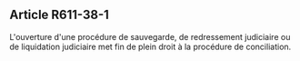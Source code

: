 Article R611-38-1
----
L'ouverture d'une procédure de sauvegarde, de redressement judiciaire ou de
liquidation judiciaire met fin de plein droit à la procédure de conciliation.
